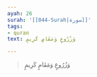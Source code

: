 ```yaml
---
ayah: 26
surah: '[[044-Surah|سورة]]'
tags:
- quran
text: وَزُرُوعٍ وَمَقَامٍ كَرِيمٍ

---
```

> وَزُرُوعٍ وَمَقَامٍ كَرِيمٍ
